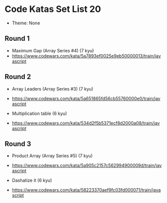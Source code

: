 # Code Katas Set List 20

- Theme: None

## Round 1

- Maximum Gap (Array Series #4) (7 kyu)
- https://www.codewars.com/kata/5a7893ef0025e9eb50000013/train/javascript

## Round 2

- Array Leaders (Array Series #3) (7 kyu)
- https://www.codewars.com/kata/5a651865fd56cb55760000e0/train/javascript

- Multiplication table (6 kyu)
- https://www.codewars.com/kata/534d2f5b5371ecf8d2000a08/train/javascript

## Round 3

- Product Array (Array Series #5) (7 kyu)
- https://www.codewars.com/kata/5a905c2157c562994900009d/train/javascript

- Dashatize it (6 kyu)
- https://www.codewars.com/kata/58223370aef9fc03fd000071/train/javascript
